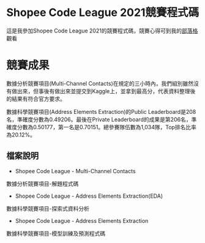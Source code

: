 # Shopee Code League 2021競賽程式碼

這是我參加Shopee Code League 2021的競賽程式碼，競賽心得可到我的[部落格](https://suyenting.github.io/post/shopee-competition-2021/)觀看

# 競賽成果

數據分析競賽項目(Multi-Channel Contacts)在規定的三小時內，我們組別雖然沒有做出來，但事後有做出來並提交到Kaggle上，並拿到最高分，代表資料整理後的結果有符合官方要求。

數據科學競賽項目(Address Elements Extraction)的Public Leaderboard是208名，準確度分數為0.49206。最後在Private Leaderboard的成果是第206名，準確度分數為0.50177，第一名是0.70151。總參賽隊伍數為1,034隊，Top排名比率為20.12%。

## 檔案說明

* Shopee Code League - Multi-Channel Contacts

數據分析競賽項目-解題程式碼

* Shopee Code League - Address Elements Extraction(EDA)

數據科學競賽項目-探索式資料分析

* Shopee Code League - Address Elements Extraction

數據科學競賽項目-模型訓練及預測程式碼


